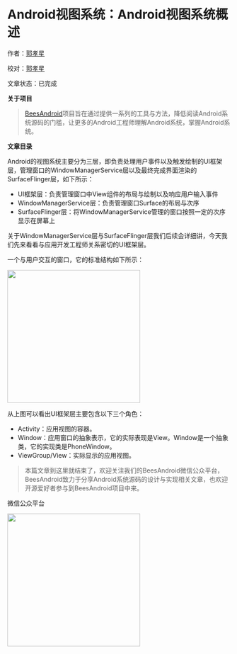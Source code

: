# Android视图系统：Android视图系统概述

作者：[郭孝星](https://github.com/guoxiaoxing)

校对：[郭孝星](https://github.com/guoxiaoxing)

文章状态：已完成

**关于项目**

> [BeesAndroid](https://github.com/BeesAndroid/BeesAndroid)项目旨在通过提供一系列的工具与方法，降低阅读Android系统源码的门槛，让更多的Android工程师理解Android系统，掌握Android系统。

**文章目录**

Android的视图系统主要分为三层，即负责处理用户事件以及触发绘制的UI框架层，管理窗口的WindowManagerService层以及最终完成界面渲染的SurfaceFlinger层，如下所示：

- UI框架层：负责管理窗口中View组件的布局与绘制以及响应用户输入事件
- WindowManagerService层：负责管理窗口Surface的布局与次序
- SurfaceFlinger层：将WindowManagerService管理的窗口按照一定的次序显示在屏幕上

关于WindowManagerService层与SurfaceFlinger层我们后续会详细讲，今天我们先来看看与应用开发工程师关系密切的UI框架层。

一个与用户交互的窗口，它的标准结构如下所示：

<img src="https://github.com/BeesAndroid/BeesAndroid/raw/master/art/principle/app/view/view_system_structure.png" width="300"/>

从上图可以看出UI框架层主要包含以下三个角色：

- Activity：应用视图的容器。
- Window：应用窗口的抽象表示，它的实际表现是View。Window是一个抽象类，它的实现类是PhoneWindow。
- ViewGroup/View：实际显示的应用视图。

> 本篇文章到这里就结束了，欢迎关注我们的BeesAndroid微信公众平台，BeesAndroid致力于分享Android系统源码的设计与实现相关文章，也欢迎开源爱好者参与到BeesAndroid项目中来。

微信公众平台

<img src="https://github.com/BeesAndroid/BeesAndroid/raw/master/art/wechat.png" width="300"/>